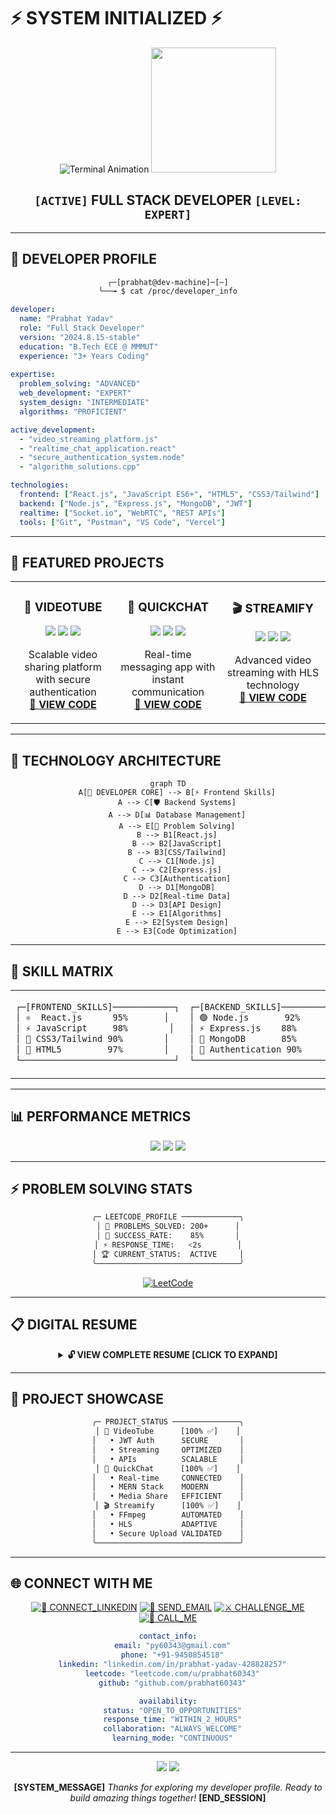 # ⚡ SYSTEM INITIALIZED ⚡

<div align="center">

<img src="https://readme-typing-svg.demolab.com?font=JetBrains+Mono&size=35&duration=2000&pause=500&color=00FF41&center=true&vCenter=true&width=1000&height=100&lines=%3E+access+granted;%3E+loading+developer_profile...;%3E+full_stack_architect+%7C+online;%3E+system_status%3A+READY_TO_DEPLOY+🚀" alt="Terminal Animation"/>

<img src="https://user-images.githubusercontent.com/74038190/212284087-bbe7e430-757e-4901-90bf-4cd2ce3e1852.gif" width="200"/>

<h2><code>[ACTIVE]</code> <b>FULL STACK DEVELOPER</b> <code>[LEVEL: EXPERT]</code></h2>

</div>

---

## 🔮 DEVELOPER PROFILE

<div align="center">

```bash
┌─[prabhat@dev-machine]─[~]
└──╼ $ cat /proc/developer_info
```

</div>

```yaml
developer:
  name: "Prabhat Yadav"
  role: "Full Stack Developer"
  version: "2024.8.15-stable"
  education: "B.Tech ECE @ MMMUT"
  experience: "3+ Years Coding"
  
expertise:
  problem_solving: "ADVANCED"
  web_development: "EXPERT"
  system_design: "INTERMEDIATE"
  algorithms: "PROFICIENT"

active_development:
  - "video_streaming_platform.js"
  - "realtime_chat_application.react"
  - "secure_authentication_system.node"
  - "algorithm_solutions.cpp"

technologies:
  frontend: ["React.js", "JavaScript ES6+", "HTML5", "CSS3/Tailwind"]
  backend: ["Node.js", "Express.js", "MongoDB", "JWT"]
  realtime: ["Socket.io", "WebRTC", "REST APIs"]
  tools: ["Git", "Postman", "VS Code", "Vercel"]
```

---

## 🚀 FEATURED PROJECTS

<div align="center">

<table>
<tr>
<td width="33%" align="center" valign="top">

### 🎥 VIDEOTUBE  
<img src="https://img.shields.io/badge/Node.js-339933?style=flat-square&logo=nodedotjs&logoColor=white"/> <img src="https://img.shields.io/badge/Express.js-000000?style=flat-square&logo=express&logoColor=white"/> <img src="https://img.shields.io/badge/MongoDB-47A248?style=flat-square&logo=mongodb&logoColor=white"/>
  
Scalable video sharing platform with secure authentication  
[**🔗 VIEW CODE**](https://github.com/prabhat60343/VideoStream1)
  
</td>
<td width="33%" align="center" valign="top">

### 💬 QUICKCHAT  
<img src="https://img.shields.io/badge/React-20232A?style=flat-square&logo=react&logoColor=61DAFB"/> <img src="https://img.shields.io/badge/Socket.io-010101?style=flat-square&logo=socket.io&logoColor=white"/> <img src="https://img.shields.io/badge/MERN-3FA037?style=flat-square&logo=react&logoColor=white"/>
  
Real-time messaging app with instant communication  
[**🔗 VIEW CODE**](https://github.com/prabhat60343/QuickChat)
  
</td>
<td width="33%" align="center" valign="top">

### 🎬 STREAMIFY  
<img src="https://img.shields.io/badge/FFmpeg-007808?style=flat-square&logo=ffmpeg&logoColor=white"/> <img src="https://img.shields.io/badge/Video.js-ffb300?style=flat-square&logo=video.js&logoColor=white"/> <img src="https://img.shields.io/badge/React-20232A?style=flat-square&logo=react&logoColor=61DAFB"/>
  
Advanced video streaming with HLS technology  
[**🔗 VIEW CODE**](https://github.com/prabhat60343/FullStack_VideoStreaming)
  
</td>
</tr>
</table>

</div>

---

## 🧠 TECHNOLOGY ARCHITECTURE

<div align="center">

```mermaid
graph TD
    A[🧬 DEVELOPER CORE] --> B[⚡ Frontend Skills]
    A --> C[🛡️ Backend Systems]
    A --> D[📊 Database Management]
    A --> E[🔮 Problem Solving]
    B --> B1[React.js]
    B --> B2[JavaScript]
    B --> B3[CSS/Tailwind]
    C --> C1[Node.js]
    C --> C2[Express.js]
    C --> C3[Authentication]
    D --> D1[MongoDB]
    D --> D2[Real-time Data]
    D --> D3[API Design]
    E --> E1[Algorithms]
    E --> E2[System Design]
    E --> E3[Code Optimization]
```

</div>

---

## 🔧 SKILL MATRIX

<div align="center">

<table>
<tr>
<td valign="top">

```bash
┌─[FRONTEND_SKILLS]────────────┐
│ ⚛️  React.js      95%       │
│ ⚡ JavaScript     98%        │
│ 🎨 CSS3/Tailwind 90%        │
│ 📱 HTML5         97%        │
└──────────────────────────────┘
```

</td>
<td valign="top">

```bash
┌─[BACKEND_SKILLS]─────────────┐
│ 🟢 Node.js       92%         │
│ ⚡ Express.js    88%         │
│ 🍃 MongoDB       85%         │
│ 🔐 Authentication 90%        │
└──────────────────────────────┘
```

</td>
<td valign="top">

```bash
┌─[TOOLS & DEVOPS]─────────────┐
│ 📡 Socket.io     87%         │
│ 🔧 Git/GitHub    95%         │
│ 🚀 API Testing   89%         │
│ ☁️  Cloud Deploy 83%         │
└──────────────────────────────┘
```

</td>
</tr>
</table>

</div>

---

## 📊 PERFORMANCE METRICS

<div align="center">

<img src="https://github-readme-stats.vercel.app/api?username=prabhat60343&show_icons=true&theme=synthwave&hide_border=true&bg_color=0D1117,1a1a2e,16213e,0f3460&title_color=00ff41&icon_color=00ff41&text_color=ffffff&border_radius=15"/>

<img src="https://github-readme-streak-stats.herokuapp.com/?user=prabhat60343&theme=synthwave&hide_border=true&background=0D1117,1a1a2e,16213e,0f3460&stroke=00ff41&ring=00ff41&fire=ff6b6b&currStreakNum=ffffff&sideNums=ffffff&currStreakLabel=00ff41&sideLabels=ffffff&dates=ffffff&border_radius=15"/>

<img src="https://github-readme-activity-graph.vercel.app/graph?username=prabhat60343&custom_title=🧠%20CODING%20ACTIVITY%20GRAPH&hide_border=true&theme=react-dark&bg_color=0D1117&color=00ff41&line=00ff41&point=ffffff&area=true"/>

</div>

---

## ⚡ PROBLEM SOLVING STATS

<div align="center">

```bash
╭─ LEETCODE_PROFILE ─────────────╮
│ 🧩 PROBLEMS_SOLVED: 200+      │
│ 🎯 SUCCESS_RATE:    85%       │
│ ⚡ RESPONSE_TIME:   <2s        │
│ 🏆 CURRENT_STATUS:  ACTIVE     │
╰────────────────────────────────╯
```

[![LeetCode](https://img.shields.io/badge/⚔️%20Challenge%20Me-200+%20Solved-00ff41?style=for-the-badge&logo=leetcode&logoColor=black&labelColor=0D1117)](https://leetcode.com/u/prabhat60343/)

</div>

---

## 📋 DIGITAL RESUME

<div align="center">

<details>
<summary><strong>🔓 VIEW COMPLETE RESUME [CLICK TO EXPAND]</strong></summary>

<br/>

### 📡 RESUME VIEWER

```html
<!-- RESUME VIEWER IFRAME (GOOGLE DRIVE PDF) -->
<iframe 
    src="https://drive.google.com/file/d/1vVsDHsL0mXoo7thPhl5yLCES4gl-M-8I/preview" 
    width="100%" 
    height="600px" 
    frameborder="0"
    style="border: 2px solid #00ff41; border-radius: 10px; background: #0D1117;">
    🔄 Loading Resume... Please ensure JavaScript is enabled.
</iframe>
```

[![📥 DOWNLOAD_RESUME](https://img.shields.io/badge/📥_DOWNLOAD_RESUME-00ff41?style=for-the-badge&logo=adobeacrobatreader&logoColor=black&labelColor=0D1117)](https://drive.google.com/file/d/1vVsDHsL0mXoo7thPhl5yLCES4gl-M-8I/view?usp=drive_link)

---

### 🔮 RESUME SUMMARY

```yaml
contact:
  name: "Prabhat Yadav"
  phone: "+91 9450854518"
  email: "py60343@gmail.com"
  location: "Gorakhpur, India 🇮🇳"
  profiles:
    github: "github.com/prabhat60343"
    linkedin: "linkedin.com/in/prabhat-yadav-428828257"
    leetcode: "leetcode.com/u/prabhat60343"

academic_background:
  current:
    degree: "B.Tech Electronics & Communication Engineering"
    institution: "MMMUT, Gorakhpur"
    duration: "2022-2026"
    cgpa: "7.04/10.0"
    status: "PURSUING"
  previous:
    - level: "Class XII (CBSE)"
      year: "2021"
      institution: "J.P. Education Academy, Gorakhpur"
      score: "87.4%"
    - level: "Class X (CBSE)"
      year: "2019"
      institution: "J.P. Education Academy, Gorakhpur"
      score: "92.2%"

accomplishments:
  - "✅ 200+ LeetCode Problems Solved"
  - "🎯 JEE Mains 2022 - AIR 74,478"
  - "📜 NPTEL: Introduction to IoT - IIT Kharagpur"
  - "📜 NPTEL: Semiconductor Devices - IISc Bangalore"

technology_stack:
  programming_languages: ["C/C++", "JavaScript ES6+"]
  frontend_development:
    - "HTML5 (Semantic Web)"
    - "CSS3 (Grid/Flexbox)"
    - "JavaScript (Modern ES6+)"
    - "React.js (Hooks/Context)"
    - "Redux Toolkit (State Management)"
    - "Tailwind CSS (Utility-first)"
  backend_development:
    - "Node.js (Runtime Environment)"
    - "Express.js (Web Framework)"
    - "RESTful APIs (Architecture)"
    - "JWT Authentication"
    - "Socket.io (Real-time Communication)"
  database_management: ["MongoDB (NoSQL Database)"]
  development_tools:
    - "Git/GitHub (Version Control)"
    - "VS Code (IDE)"
    - "Postman (API Testing)"
    - "Vercel (Deployment Platform)"
    - "FFmpeg (Video Processing)"
    - "Cloudinary (Media Management)"
  core_concepts: ["Data Structures & Algorithms", "Object-Oriented Programming", "System Design"]
  soft_skills:
    - "Problem Solving"
    - "Communication"
    - "Leadership"
    - "Analytical Thinking"
```

</details>

</div>

---

## 🎯 PROJECT SHOWCASE

<div align="center">

```bash
╭─ PROJECT_STATUS ───────────────╮
│ 🎥 VideoTube      [100% ✅]    │
│   • JWT Auth      SECURE       │
│   • Streaming     OPTIMIZED    │
│   • APIs          SCALABLE     │
│ 💬 QuickChat      [100% ✅]    │
│   • Real-time     CONNECTED    │
│   • MERN Stack    MODERN       │
│   • Media Share   EFFICIENT    │
│ 🎬 Streamify      [100% ✅]    │
│   • FFmpeg        AUTOMATED    │
│   • HLS           ADAPTIVE     │
│   • Secure Upload VALIDATED    │
╰────────────────────────────────╯
```

</div>

---

## 🌐 CONNECT WITH ME

<div align="center">

[![🔗 CONNECT_LINKEDIN](https://img.shields.io/badge/🔗_CONNECT-0A66C2?style=for-the-badge&logo=linkedin&logoColor=white&labelColor=0D1117)](https://linkedin.com/in/prabhat-yadav-428828257)
[![📧 SEND_EMAIL](https://img.shields.io/badge/📧_EMAIL_ME-EA4335?style=for-the-badge&logo=gmail&logoColor=white&labelColor=0D1117)](mailto:py60343@gmail.com)
[![⚔️ CHALLENGE_ME](https://img.shields.io/badge/⚔️_LEETCODE-FFA116?style=for-the-badge&logo=leetcode&logoColor=black&labelColor=0D1117)](https://leetcode.com/u/prabhat60343/)
[![📱 CALL_ME](https://img.shields.io/badge/📱_PHONE-25D366?style=for-the-badge&logo=phone&logoColor=white&labelColor=0D1117)](tel:+919450854518)

```yaml
contact_info:
  email: "py60343@gmail.com"
  phone: "+91-9450854518"
  linkedin: "linkedin.com/in/prabhat-yadav-428828257"
  leetcode: "leetcode.com/u/prabhat60343"
  github: "github.com/prabhat60343"

availability:
  status: "OPEN_TO_OPPORTUNITIES"
  response_time: "WITHIN_2_HOURS"
  collaboration: "ALWAYS_WELCOME"
  learning_mode: "CONTINUOUS"
```

</div>

---

<div align="center">

<img src="https://capsule-render.vercel.app/api?type=waving&color=gradient&customColorList=12&height=100&section=footer&animation=twinkling"/>

<img src="https://komarev.com/ghpvc/?username=prabhat60343&color=00ff41&style=for-the-badge&label=PROFILE_VISITORS"/>

**[SYSTEM_MESSAGE]** *Thanks for exploring my developer profile. Ready to build amazing things together!* **[END_SESSION]**

</div>

